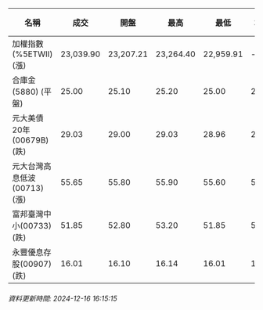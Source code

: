 | 名稱 | 成交 | 開盤 | 最高 | 最低 | 均價 | 成交金額(億) | 昨收 | 漲跌幅 | 漲跌 | 總量 | 昨量 | 振幅 |
| -------- | -------- | -------- | -------- |-------- | -------- | -------- |-------- |-------- |-------- | -------- | -------- |-------- |
|加權指數(%5ETWII) (漲)|23,039.90|23,207.21|23,264.40|22,959.91|-|4,095.65|23,020.48|0.08%|19.42|6,843,932|0|1.32%|
|合庫金(5880) (平盤)|25.00|25.10|25.20|25.00|25.06|2.03|25.00|0.00%|0.00|8,081|6,318|0.80%|
|元大美債20年(00679B) (跌)|29.03|29.00|29.03|28.96|28.99|18.78|29.21|0.62%|0.18|64,777|51,476|0.24%|
|元大台灣高息低波(00713) (漲)|55.65|55.80|55.90|55.60|55.76|9.82|55.60|0.09%|0.05|17,615|14,335|0.54%|
|富邦臺灣中小(00733) (跌)|51.85|52.80|53.20|51.85|52.25|1.03|52.70|1.61%|0.85|1,974|1,536|2.56%|
|永豐優息存股(00907) (跌)|16.01|16.10|16.14|16.01|16.08|0.314|16.07|0.37%|0.06|1,951|2,324|0.81%|
###### 資料更新時間: 2024-12-16 16:15:15